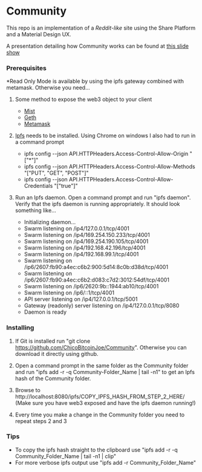 # Community
This repo is an implementation of a *Reddit-like* site using the Share Platform and a Material Design UX.

A presentation detailing how Community works can be found at [this slide show](https://docs.google.com/presentation/d/1oiCmJcrn15-kK3xS-UzPbx5M1LAyRlGRRJ6q4qllw0E/edit?usp=sharing)


### Prerequisites

*Read Only Mode is available by using the ipfs gateway combined with metamask. Otherwise you need...

1. Some method to expose the web3 object to your client
    - [Mist](https://github.com/ethereum/mist/releases)
    - [Geth](https://github.com/ethereum/go-ethereum/wiki/Building-Ethereum)
    - [Metamask](https://chrome.google.com/webstore/detail/metamask/nkbihfbeogaeaoehlefnkodbefgpgknn)
    
2. [Ipfs](https://ipfs.io/docs/install/) needs to be installed. Using Chrome on windows I also had to run in a command prompt
    - ipfs config --json API.HTTPHeaders.Access-Control-Allow-Origin "[\"*\"]"
    - ipfs config --json API.HTTPHeaders.Access-Control-Allow-Methods "[\"PUT\", \"GET\", \"POST\"]"
    - ipfs config --json API.HTTPHeaders.Access-Control-Allow-Credentials "[\"true\"]"
    
3. Run an Ipfs daemon. Open a command prompt and run "ipfs daemon". Verify that the ipfs daemon is running appropriately. It should look something like...
    * Initializing daemon...
    * Swarm listening on /ip4/127.0.0.1/tcp/4001
    * Swarm listening on /ip4/169.254.150.233/tcp/4001
    * Swarm listening on /ip4/169.254.190.105/tcp/4001
    * Swarm listening on /ip4/192.168.42.196/tcp/4001
    * Swarm listening on /ip4/192.168.99.1/tcp/4001
    * Swarm listening on /ip6/2607:fb90:a4ec:c6b2:900:5d14:8c0b:d38d/tcp/4001
    * Swarm listening on /ip6/2607:fb90:a4ec:c6b2:d083:c7d2:3012:54df/tcp/4001
    * Swarm listening on /ip6/2620:9b::1944:ab10/tcp/4001
    * Swarm listening on /ip6/::1/tcp/4001
    * API server listening on /ip4/127.0.0.1/tcp/5001
    * Gateway (readonly) server listening on /ip4/127.0.0.1/tcp/8080
    * Daemon is ready

### Installing
1. If Git is installed run "git clone https://github.com/ChicoBitcoinJoe/Community". Otherwise you can download it directly using github.

2. Open a command prompt in the same folder as the Community folder and run "ipfs add -r -q Community-Folder_Name | tail -n1" to get an Ipfs hash of the Community folder.

3. Browse to http://localhost:8080/ipfs/COPY_IPFS_HASH_FROM_STEP_2_HERE/ (Make sure you have web3 exposed and have the ipfs daemon running!)

4. Every time you make a change in the Community folder you need to repeat steps 2 and 3

### Tips
- To copy the ipfs hash straight to the clipboard use "ipfs add -r -q Community_Folder_Name | tail -n1 | clip"
- For more verbose ipfs output use "ipfs add -r Community_Folder_Name"
